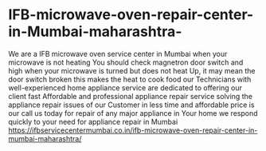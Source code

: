 # IFB-microwave-oven-repair-center-in-Mumbai-maharashtra-
   We are a IFB microwave oven service center in  Mumbai when your microwave is not heating You should check magnetron door switch and high when your microwave is turned but does not heat Up, it may mean the door switch broken this makes the heat to cook food our Technicians with well-experienced home appliance service are dedicated to offering our client fast Affordable and professional appliance repair service solving the appliance repair issues of our Customer in less time and affordable price is our call us today for repair of any major appliance in Your home we respond quickly to your need for appliance repair in  Mumbai  https://ifbservicecentermumbai.co.in/ifb-microwave-oven-repair-center-in-mumbai-maharashtra/
